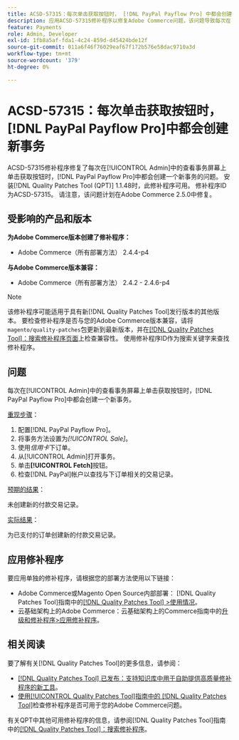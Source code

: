 ```yaml
---
title: ACSD-57315：每次单击获取按钮时， [!DNL PayPal Payflow Pro] 中都会创建新事务
description: 应用ACSD-57315修补程序以修复Adobe Commerce问题，该问题导致每次在[!UICONTROL Admin]中的查看事务屏幕上单击获取按钮时， [!DNL PayPal Payflow Pro] 中都会创建一个新事务。
feature: Payments
role: Admin, Developer
exl-id: 1fb8a5af-fda1-4c24-859d-d45424bde12f
source-git-commit: 011a6f46f76029eaf67f172b576e58dac9710a3d
workflow-type: tm+mt
source-wordcount: '379'
ht-degree: 0%

---
```


# ACSD-57315：每次单击获取按钮时，[!DNL PayPal Payflow Pro]中都会创建新事务

ACSD-57315修补程序修复了每次在[!UICONTROL Admin]中的查看事务屏幕上单击获取按钮时，[!DNL PayPal Payflow Pro]中都会创建一个新事务的问题。 安装[!DNL Quality Patches Tool (QPT)] 1.1.48时，此修补程序可用。 修补程序ID为ACSD-57315。 请注意，该问题计划在Adobe Commerce 2.5.0中修复。

## 受影响的产品和版本

**为Adobe Commerce版本创建了修补程序：**

* Adobe Commerce（所有部署方法） 2.4.4-p4

**与Adobe Commerce版本兼容：**

* Adobe Commerce（所有部署方法） 2.4.2 - 2.4.6-p4

>[!NOTE]
>
>该修补程序可能适用于具有新[!DNL Quality Patches Tool]发行版本的其他版本。 要检查修补程序是否与您的Adobe Commerce版本兼容，请将`magento/quality-patches`包更新到最新版本，并在[[!DNL Quality Patches Tool]：搜索修补程序页面](https://experienceleague.adobe.com/tools/commerce-quality-patches/index.html)上检查兼容性。 使用修补程序ID作为搜索关键字来查找修补程序。

## 问题

每次在[!UICONTROL Admin]中的查看事务屏幕上单击获取按钮时，[!DNL PayPal Payflow Pro]中都会创建一个新事务。

<u>重现步骤</u>：

1. 配置[!DNL PayPal Payflow Pro]。
1. 将事务方法设置为&#x200B;*[!UICONTROL Sale]*。
1. 使用&#x200B;*信用卡*&#x200B;下订单。
1. 从[!UICONTROL Admin]打开事务。
1. 单击&#x200B;**[!UICONTROL Fetch]**&#x200B;按钮。
1. 检查[!DNL PayPal]帐户以查找与下订单相关的交易记录。

<u>预期的结果</u>：

未创建新的付款交易记录。

<u>实际结果</u>：

为已支付的订单创建新的付款交易记录。

## 应用修补程序

要应用单独的修补程序，请根据您的部署方法使用以下链接：

* Adobe Commerce或Magento Open Source内部部署： [!DNL Quality Patches Tool]指南中的[[!DNL Quality Patches Tool] >使用情况](/help/tools/quality-patches-tool/usage.md)。
* 云基础架构上的Adobe Commerce：云基础架构上的Commerce指南中的[升级和修补程序>应用修补程序](https://experienceleague.adobe.com/docs/commerce-cloud-service/user-guide/develop/upgrade/apply-patches.html)。

## 相关阅读

要了解有关[!DNL Quality Patches Tool]的更多信息，请参阅：

* [[!DNL Quality Patches Tool] 已发布：支持知识库中用于自助提供高质量修补程序的新工具](https://experienceleague.adobe.com/en/docs/commerce-operations/tools/quality-patches-tool/quality-patches-tool-to-self-serve-quality-patches)。
* [使用[!UICONTROL Quality Patches Tool]指南中的 [!DNL Quality Patches Tool]](/help/tools/quality-patches-tool/patches-available-in-qpt/check-patch-for-magento-issue-with-magento-quality-patches.md)检查修补程序是否可用于您的Adobe Commerce问题。


有关QPT中其他可用修补程序的信息，请参阅[!DNL Quality Patches Tool]指南中的[[!DNL Quality Patches Tool]：搜索修补程序](https://experienceleague.adobe.com/tools/commerce-quality-patches/index.html)。
